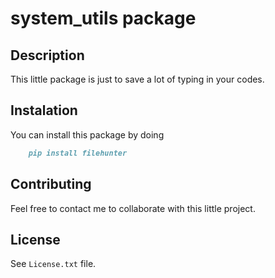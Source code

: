 # system_utils package

## Description
This little package is just to save a lot of typing in your codes.

## Instalation

You can install this package by doing

```markdown
    pip install filehunter
```
## Contributing

Feel free to contact me to collaborate with this little project.

## License

See ``License.txt`` file.

